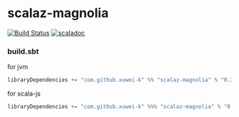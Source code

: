 # scalaz-magnolia

[![Build Status](https://travis-ci.org/xuwei-k/scalaz-magnolia.svg?branch=master)](https://travis-ci.org/xuwei-k/scalaz-magnolia)
[![scaladoc](https://javadoc-badge.appspot.com/com.github.xuwei-k/scalaz-magnolia_2.12.svg?label=scaladoc)](https://javadoc-badge.appspot.com/com.github.xuwei-k/scalaz-magnolia_2.12?javadocio=true)

### build.sbt

for jvm

```scala
libraryDependencies += "com.github.xuwei-k" %% "scalaz-magnolia" % "0.3.0"
```

for scala-js

```scala
libraryDependencies += "com.github.xuwei-k" %%% "scalaz-magnolia" % "0.3.0"
```
